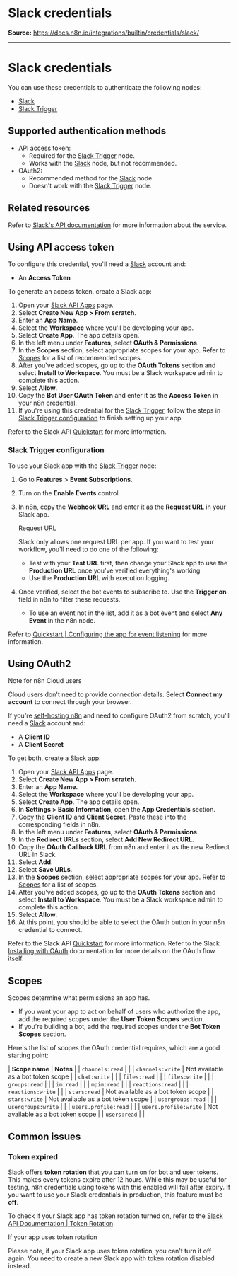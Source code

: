 # Slack credentials

**Source:** https://docs.n8n.io/integrations/builtin/credentials/slack/

---

# Slack credentials

You can use these credentials to authenticate the following nodes:

- [Slack](../../app-nodes/n8n-nodes-base.slack/)
- [Slack Trigger](../../trigger-nodes/n8n-nodes-base.slacktrigger/)

## Supported authentication methods

- API access token:
  - Required for the [Slack Trigger](../../trigger-nodes/n8n-nodes-base.slacktrigger/) node.
  - Works with the [Slack](../../app-nodes/n8n-nodes-base.slack/) node, but not recommended.
- OAuth2:
  - Recommended method for the [Slack](../../app-nodes/n8n-nodes-base.slack/) node.
  - Doesn't work with the [Slack Trigger](../../trigger-nodes/n8n-nodes-base.slacktrigger/) node.

## Related resources

Refer to [Slack's API documentation](https://api.slack.com/apis) for more information about the service.

## Using API access token

To configure this credential, you'll need a [Slack](https://slack.com/) account and:

- An **Access Token**

To generate an access token, create a Slack app:

1. Open your [Slack API Apps](https://api.slack.com/apps) page.
2. Select **Create New App > From scratch**.
3. Enter an **App Name**.
4. Select the **Workspace** where you'll be developing your app.
5. Select **Create App**. The app details open.
6. In the left menu under **Features**, select **OAuth & Permissions**.
7. In the **Scopes** section, select appropriate scopes for your app. Refer to [Scopes](#scopes) for a list of recommended scopes.
8. After you've added scopes, go up to the **OAuth Tokens** section and select **Install to Workspace**. You must be a Slack workspace admin to complete this action.
9. Select **Allow**.
10. Copy the **Bot User OAuth Token** and enter it as the **Access Token** in your n8n credential.
11. If you're using this credential for the [Slack Trigger](../../trigger-nodes/n8n-nodes-base.slacktrigger/), follow the steps in [Slack Trigger configuration](#slack-trigger-configuration) to finish setting up your app.

Refer to the Slack API [Quickstart](https://api.slack.com/quickstart) for more information.

### Slack Trigger configuration

To use your Slack app with the [Slack Trigger](../../trigger-nodes/n8n-nodes-base.slacktrigger/) node:

1. Go to **Features** > **Event Subscriptions**.
2. Turn on the **Enable Events** control.
3. In n8n, copy the **Webhook URL** and enter it as the **Request URL** in your Slack app.

   Request URL

   Slack only allows one request URL per app. If you want to test your workflow, you'll need to do one of the following:

   - Test with your **Test URL** first, then change your Slack app to use the **Production URL** once you've verified everything's working
   - Use the **Production URL** with execution logging.
4. Once verified, select the bot events to subscribe to. Use the **Trigger on** field in n8n to filter these requests.

   - To use an event not in the list, add it as a bot event and select **Any Event** in the n8n node.

Refer to [Quickstart | Configuring the app for event listening](https://api.slack.com/quickstart#listening) for more information.

## Using OAuth2

Note for n8n Cloud users

Cloud users don't need to provide connection details. Select **Connect my account** to connect through your browser.

If you're [self-hosting n8n](../../../../hosting/) and need to configure OAuth2 from scratch, you'll need a [Slack](https://slack.com/) account and:

- A **Client ID**
- A **Client Secret**

To get both, create a Slack app:

1. Open your [Slack API Apps](https://api.slack.com/apps) page.
2. Select **Create New App > From scratch**.
3. Enter an **App Name**.
4. Select the **Workspace** where you'll be developing your app.
5. Select **Create App**. The app details open.
6. In **Settings > Basic Information**, open the **App Credentials** section.
7. Copy the **Client ID** and **Client Secret**. Paste these into the corresponding fields in n8n.
8. In the left menu under **Features**, select **OAuth & Permissions**.
9. In the **Redirect URLs** section, select **Add New Redirect URL**.
10. Copy the **OAuth Callback URL** from n8n and enter it as the new Redirect URL in Slack.
11. Select **Add**.
12. Select **Save URLs**.
13. In the **Scopes** section, select appropriate scopes for your app. Refer to [Scopes](#scopes) for a list of scopes.
14. After you've added scopes, go up to the **OAuth Tokens** section and select **Install to Workspace**. You must be a Slack workspace admin to complete this action.
15. Select **Allow**.
16. At this point, you should be able to select the OAuth button in your n8n credential to connect.

Refer to the Slack API [Quickstart](https://api.slack.com/quickstart) for more information. Refer to the Slack [Installing with OAuth](https://api.slack.com/authentication/oauth-v2) documentation for more details on the OAuth flow itself.

## Scopes

Scopes determine what permissions an app has.

- If you want your app to act on behalf of users who authorize the app, add the required scopes under the **User Token Scopes** section.
- If you're building a bot, add the required scopes under the **Bot Token Scopes** section.

Here's the list of scopes the OAuth credential requires, which are a good starting point:

| **Scope name** | **Notes** |
| `channels:read` |  |
| `channels:write` | Not available as a bot token scope |
| `chat:write` |  |
| `files:read` |  |
| `files:write` |  |
| `groups:read` |  |
| `im:read` |  |
| `mpim:read` |  |
| `reactions:read` |  |
| `reactions:write` |  |
| `stars:read` | Not available as a bot token scope |
| `stars:write` | Not available as a bot token scope |
| `usergroups:read` |  |
| `usergroups:write` |  |
| `users.profile:read` |  |
| `users.profile:write` | Not available as a bot token scope |
| `users:read` |  |

## Common issues

### Token expired

Slack offers **token rotation** that you can turn on for bot and user tokens. This makes every tokens expire after 12 hours. While this may be useful for testing, n8n credentials using tokens with this enabled will fail after expiry. If you want to use your Slack credentials in production, this feature must be **off**.

To check if your Slack app has token rotation turned on, refer to the [Slack API Documentation | Token Rotation](https://api.slack.com/authentication/rotation).

If your app uses token rotation

Please note, if your Slack app uses token rotation, you can't turn it off again. You need to create a new Slack app with token rotation disabled instead.
